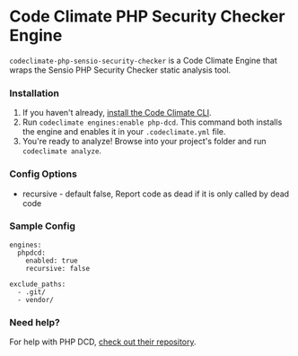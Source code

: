 # Code Climate PHP Security Checker Engine

`codeclimate-php-sensio-security-checker` is a Code Climate Engine that wraps the Sensio PHP Security Checker static analysis tool.

### Installation

1. If you haven't already, [install the Code Climate CLI](https://github.com/codeclimate/codeclimate).
2. Run `codeclimate engines:enable php-dcd`. This command both installs the engine and enables it in your `.codeclimate.yml` file.
3. You're ready to analyze! Browse into your project's folder and run `codeclimate analyze`.

### Config Options

- recursive - default false, Report code as dead if it is only called by dead code

### Sample Config

    engines:
      phpdcd:
        enabled: true
        recursive: false

    exclude_paths:
      - .git/
      - vendor/

### Need help?

For help with PHP DCD, [check out their repository](https://github.com/sebastianbergmann/phpdcd).
